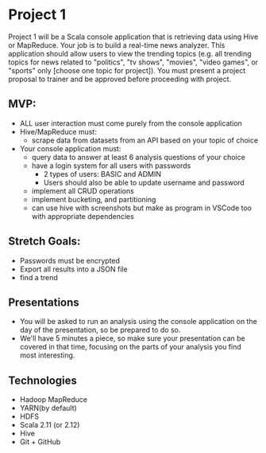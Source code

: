 # Project 1
Project 1 will be a Scala console application that is retrieving data using Hive or MapReduce. Your job is to build a real-time news analyzer. This application should allow users to view the trending topics (e.g. all trending topics for news related to "politics", "tv shows", "movies", "video games", or "sports" only [choose one topic for project]).
You must present a project proposal to trainer and be approved before proceeding with project.
## MVP:
- ALL user interaction must come purely from the console application
- Hive/MapReduce must:
  - scrape data from datasets from an API based on your topic of choice
- Your console application must:
  - query data to answer at least 6 analysis questions of your choice
  - have a login system for all users with passwords
    - 2 types of users: BASIC and ADMIN
    - Users should also be able to update username and password
  - implement all CRUD operations
  - implement bucketing, and partitioning
  - can use hive with screenshots but make as program in VSCode too with appropriate dependencies
## Stretch Goals:
- Passwords must be encrypted
- Export all results into a JSON file
- find a trend
## Presentations
- You will be asked to run an analysis using the console application on the day of the presentation, so be prepared to do so.
- We'll have 5 minutes a piece, so make sure your presentation can be covered in that time, focusing on the parts of your analysis you find most interesting.
## Technologies
- Hadoop MapReduce
- YARN(by default)
- HDFS
- Scala 2.11 (or 2.12)
- Hive
- Git + GitHub
